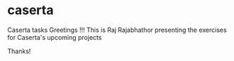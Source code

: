 # caserta
Caserta tasks
Greetings !!!
This is Raj Rajabhathor presenting the exercises for Caserta's upcoming projects

Thanks!
